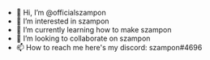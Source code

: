 - 👋 Hi, I’m @officialszampon
- 👀 I’m interested in szampon
- 🌱 I’m currently learning how to make szampon
- 💞️ I’m looking to collaborate on szampon
- 📫 How to reach me here's my discord: szampon#4696

<!---
officialszampon/officialszampon is a ✨ special ✨ repository because its `README.md` (this file) appears on your GitHub profile.
You can click the Preview link to take a look at your changes.
--->
